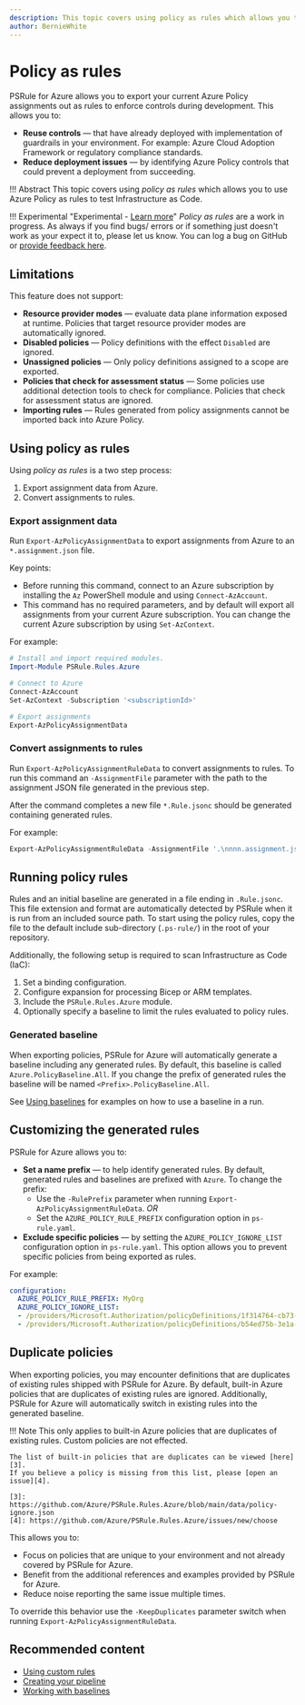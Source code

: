 ```yaml
---
description: This topic covers using policy as rules which allows you to use Azure Policy as rules to test Infrastructure as Code.
author: BernieWhite
---
```


# Policy as rules

PSRule for Azure allows you to export your current Azure Policy assignments out as rules to enforce controls during development.
This allows you to:

- **Reuse controls** &mdash; that have already deployed with implementation of guardrails in your environment.
  For example: Azure Cloud Adoption Framework or regulatory compliance standards.
- **Reduce deployment issues** &mdash; by identifying Azure Policy controls that could prevent a deployment from succeeding.

!!! Abstract
    This topic covers using _policy as rules_ which allows you to use Azure Policy as rules to test Infrastructure as Code.

!!! Experimental "Experimental - [Learn more][1]"
    _Policy as rules_ are a work in progress.
    As always if you find bugs/ errors or if something just doesn't work as your expect it to, please let us know.
    You can log a bug on GitHub or [provide feedback here][2].

  [1]: ../versioning.md#experimental-features
  [2]: https://github.com/Azure/PSRule.Rules.Azure/discussions/1345

## Limitations

This feature does not support:

- **Resource provider modes** &mdash; evaluate data plane information exposed at runtime.
  Policies that target resource provider modes are automatically ignored.
- **Disabled policies** &mdash; Policy definitions with the effect `Disabled` are ignored.
- **Unassigned policies** &mdash; Only policy definitions assigned to a scope are exported.
- **Policies that check for assessment status** &mdash; Some policies use additional detection tools to check for compliance.
  Policies that check for assessment status are ignored.
- **Importing rules** &mdash; Rules generated from policy assignments cannot be imported back into Azure Policy.

## Using policy as rules

Using _policy as rules_ is a two step process:

1. Export assignment data from Azure.
2. Convert assignments to rules.

### Export assignment data

Run `Export-AzPolicyAssignmentData` to export assignments from Azure to an `*.assignment.json` file.

Key points:

- Before running this command, connect to an Azure subscription by installing the `Az` PowerShell module and using `Connect-AzAccount`.
- This command has no required parameters, and by default will export all assignments from your current Azure subscription.
  You can change the current Azure subscription by using `Set-AzContext`.

For example:

```powershell title="PowerShell"
# Install and import required modules.
Import-Module PSRule.Rules.Azure

# Connect to Azure
Connect-AzAccount
Set-AzContext -Subscription '<subscriptionId>'

# Export assignments
Export-AzPolicyAssignmentData
```

### Convert assignments to rules

Run `Export-AzPolicyAssignmentRuleData` to convert assignments to rules.
To run this command an `-AssignmentFile` parameter with the path to the assignment JSON file generated in the previous step.

After the command completes a new file `*.Rule.jsonc` should be generated containing generated rules.

For example:

```powershell title="PowerShell"
Export-AzPolicyAssignmentRuleData -AssignmentFile '.\nnnn.assignment.json'
```

## Running policy rules

Rules and an initial baseline are generated in a file ending in `.Rule.jsonc`.
This file extension and format are automatically detected by PSRule when it is run from an included source path.
To start using the policy rules, copy the file to the default include sub-directory (`.ps-rule/`) in the root of your repository.

Additionally, the following setup is required to scan Infrastructure as Code (IaC):

1. Set a binding configuration.
2. Configure expansion for processing Bicep or ARM templates.
3. Include the `PSRule.Rules.Azure` module.
4. Optionally specify a baseline to limit the rules evaluated to policy rules.

### Generated baseline

<!-- module:version v1.33.0 -->

When exporting policies, PSRule for Azure will automatically generate a baseline including any generated rules.
By default, this baseline is called `Azure.PolicyBaseline.All`.
If you change the prefix of generated rules the baseline will be named `<Prefix>.PolicyBaseline.All`.

See [Using baselines](../working-with-baselines.md#using-baselines) for examples on how to use a baseline in a run.

## Customizing the generated rules

PSRule for Azure allows you to:

- **Set a name prefix** &mdash; to help identify generated rules.
  By default, generated rules and baselines are prefixed with `Azure`.
  To change the prefix:
  - Use the `-RulePrefix` parameter when running `Export-AzPolicyAssignmentRuleData`. _OR_
  - Set the `AZURE_POLICY_RULE_PREFIX` configuration option in `ps-rule.yaml`.
- **Exclude specific policies** &mdash; by setting the `AZURE_POLICY_IGNORE_LIST` configuration option in `ps-rule.yaml`.
  This option allows you to prevent specific policies from being exported as rules.

For example:

```yaml title="ps-rule.yaml"
configuration:
  AZURE_POLICY_RULE_PREFIX: MyOrg
  AZURE_POLICY_IGNORE_LIST:
  - /providers/Microsoft.Authorization/policyDefinitions/1f314764-cb73-4fc9-b863-8eca98ac36e9
  - /providers/Microsoft.Authorization/policyDefinitions/b54ed75b-3e1a-44ac-a333-05ba39b99ff0
```

## Duplicate policies

<!-- module:version v1.33.0 -->

When exporting policies, you may encounter definitions that are duplicates of existing rules shipped with PSRule for Azure.
By default, built-in Azure policies that are duplicates of existing rules are ignored.
Additionally, PSRule for Azure will automatically switch in existing rules into the generated baseline.

!!! Note
    This only applies to built-in Azure policies that are duplicates of existing rules.
    Custom policies are not effected.

    The list of built-in policies that are duplicates can be viewed [here][3].
    If you believe a policy is missing from this list, please [open an issue][4].

    [3]: https://github.com/Azure/PSRule.Rules.Azure/blob/main/data/policy-ignore.json
    [4]: https://github.com/Azure/PSRule.Rules.Azure/issues/new/choose

This allows you to:

- Focus on policies that are unique to your environment and not already covered by PSRule for Azure.
- Benefit from the additional references and examples provided by PSRule for Azure.
- Reduce noise reporting the same issue multiple times.

To override this behavior use the `-KeepDuplicates` parameter switch when running `Export-AzPolicyAssignmentRuleData`.

## Recommended content

- [Using custom rules](../customization/using-custom-rules.md)
- [Creating your pipeline](../creating-your-pipeline.md)
- [Working with baselines](../working-with-baselines.md)
